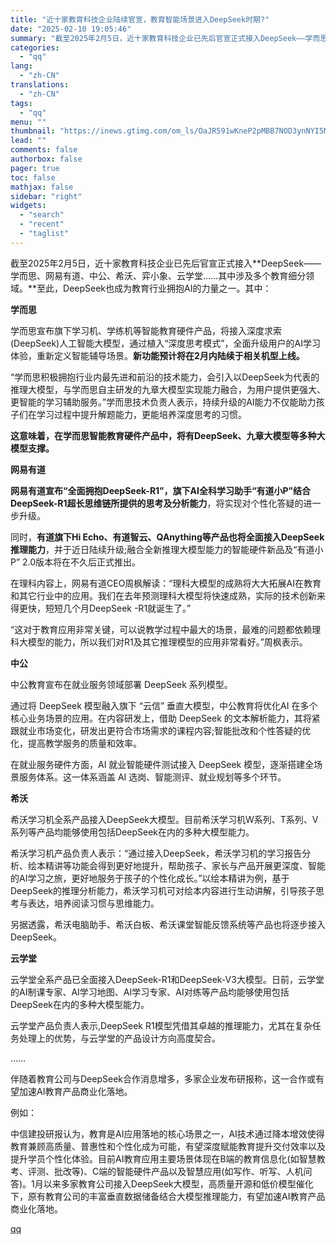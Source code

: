 ```yaml
---
title: "近十家教育科技企业陆续官宣，教育智能场景进入DeepSeek时期?"
date: "2025-02-10 19:05:46"
summary: "截至2025年2月5日，近十家教育科技企业已先后官宣正式接入DeepSeek——学而思、网易有道、中..."
categories:
  - "qq"
lang:
  - "zh-CN"
translations:
  - "zh-CN"
tags:
  - "qq"
menu: ""
thumbnail: "https://inews.gtimg.com/om_ls/OaJR591wKneP2pMBB7NOD3ynNYI5MpPpmZiZltdOQdlJ0AA_640360/0"
lead: ""
comments: false
authorbox: false
pager: true
toc: false
mathjax: false
sidebar: "right"
widgets:
  - "search"
  - "recent"
  - "taglist"
---
```


截至2025年2月5日，近十家教育科技企业已先后官宣正式接入**DeepSeek——学而思、网易有道、中公、希沃、弈小象、云学堂……其中涉及多个教育细分领域。**至此，DeepSeek也成为教育行业拥抱AI的力量之一。其中：

  


**学而思**

  


学而思宣布旗下学习机、学练机等智能教育硬件产品，将接入深度求索(DeepSeek)人工智能大模型，通过植入“深度思考模式”，全面升级用户的AI学习体验，重新定义智能辅导场景。**新功能预计将在2月内陆续于相关机型上线。**

  


“学而思积极拥抱行业内最先进和前沿的技术能力，会引入以DeepSeek为代表的推理大模型，与学而思自主研发的九章大模型实现能力融合，为用户提供更强大、更智能的学习辅助服务。”学而思技术负责人表示，持续升级的AI能力不仅能助力孩子们在学习过程中提升解题能力，更能培养深度思考的习惯。

  


**这意味着，在学而思智能教育硬件产品中，将有DeepSeek、九章大模型等多种大模型支撑。**

  


**网易有道**

  


**网易有道宣布“全面拥抱DeepSeek-R1”，旗下AI全科学习助手“有道小P”结合DeepSeek-R1超长思维链所提供的思考及分析能力**，将实现对个性化答疑的进一步升级。

  


同时，**有道旗下Hi Echo、有道智云、QAnything等产品也将全面接入DeepSeek 推理能力**，并于近日陆续升级;融合全新推理大模型能力的智能硬件新品及“有道小P” 2.0版本将在不久后正式推出。

  


在理科内容上，网易有道CEO周枫解读：“理科大模型的成熟将大大拓展AI在教育和其它行业中的应用。我们在去年预测理科大模型将快速成熟，实际的技术创新来得更快，短短几个月DeepSeek -R1就诞生了。”

  


“这对于教育应用非常关键，可以说教学过程中最大的场景，最难的问题都依赖理科大模型的能力，所以我们对R1及其它推理模型的应用非常看好。”周枫表示。

  


**中公**

  


中公教育宣布在就业服务领域部署 DeepSeek 系列模型。

  


通过将 DeepSeek 模型融入旗下 “云信” 垂直大模型，中公教育将优化AI 在多个核心业务场景的应用。在内容研发上，借助 DeepSeek 的文本解析能力，其将紧跟就业市场变化，研发出更符合市场需求的课程内容;智能批改和个性答疑的优化，提高教学服务的质量和效率。

  


在就业服务硬件方面，AI 就业智能硬件测试接入 DeepSeek 模型，逐渐搭建全场景服务体系。这一体系涵盖 AI 选岗、智能测评、就业规划等多个环节。

  


**希沃**

  


希沃学习机全系产品接入DeepSeek大模型。目前希沃学习机W系列、T系列、V系列等产品均能够使用包括DeepSeek在内的多种大模型能力。

  


希沃学习机产品负责人表示：“通过接入DeepSeek，希沃学习机的学习报告分析、绘本精讲等功能会得到更好地提升，帮助孩子、家长与产品开展更深度、智能的AI学习之旅，更好地服务于孩子的个性化成长。”以绘本精讲为例，基于DeepSeek的推理分析能力，希沃学习机可对绘本内容进行生动讲解，引导孩子思考与表达，培养阅读习惯与思维能力。

  


另据透露，希沃电脑助手、希沃白板、希沃课堂智能反馈系统等产品也将逐步接入DeepSeek。

  


**云学堂**

  


云学堂全系产品已全面接入DeepSeek-R1和DeepSeek-V3大模型。日前，云学堂的AI制课专家、AI学习地图、AI学习专家、AI对练等产品均能够使用包括DeepSeek在内的多种大模型能力。

  


云学堂产品负责人表示,DeepSeek R1模型凭借其卓越的推理能力，尤其在复杂任务处理上的优势，与云学堂的产品设计方向高度契合。

  


……

  


伴随着教育公司与DeepSeek合作消息增多，多家企业发布研报称，这一合作或有望加速AI教育产品商业化落地。

  


例如：

  


中信建投研报认为，教育是AI应用落地的核心场景之一，AI技术通过降本增效使得教育兼顾高质量、普惠性和个性化成为可能，有望深度赋能教育提升交付效率以及提升学员个性化体验。目前AI教育应用主要场景体现在B端的教育信息化(如智慧教考、评测、批改等)、C端的智能硬件产品以及智慧应用(如写作、听写、人机问答)。1月以来多家教育公司接入DeepSeek大模型，高质量开源和低价模型催化下，原有教育公司的丰富垂直数据储备结合大模型推理能力，有望加速AI教育产品商业化落地。

[qq](https://new.qq.com/rain/a/20250210A07G6Z00)
